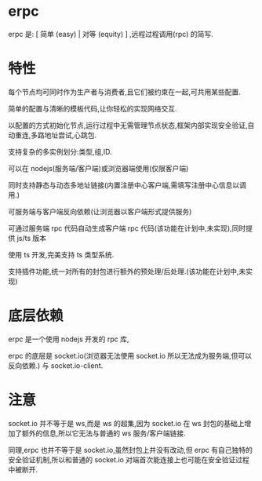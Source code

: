 #

# erpc

erpc 是: [ 简单 (easy) | 对等 (equity) ] ,远程过程调用(rpc) 的简写.

# 特性

每个节点均可同时作为生产者与消费者,且它们被约束在一起,可共用某些配置.

简单的配置与清晰的模板代码,让你轻松的实现网络交互.

以配置的方式初始化节点,运行过程中无需管理节点状态,框架内部实现安全验证,自动重连,多路地址尝试,心跳包.

支持复杂的多实例划分:类型,组,ID.

可以在 nodejs(服务端/客户端)或浏览器端使用(仅限客户端)

同时支持静态与动态多地址链接(内置注册中心客户端,需填写注册中心信息以调用.)

可服务端与客户端反向依赖(让浏览器以客户端形式提供服务)

可通过服务端 rpc 代码自动生成客户端 rpc 代码(该功能在计划中,未实现),同时提供 js/ts 版本

使用 ts 开发,完美支持 ts 类型系统.

支持插件功能,统一对所有的封包进行额外的预处理/后处理.(该功能在计划中,未实现)

# 底层依赖

erpc 是一个使用 nodejs 开发的 rpc 库,

erpc 的底层是 socket.io(浏览器无法使用 socket.io 所以无法成为服务端,但可以反向依赖.) 与 socket.io-client.

# 注意

socket.io 并不等于是 ws,而是 ws 的超集,因为 socket.io 在 ws 封包的基础上增加了额外的信息,所以它无法与普通的 ws 服务/客户端链接.

同理,erpc 也并不等于是 socket.io,虽然封包上并没有改动,但 erpc 有自己独特的安全验证机制,所以和普通的 socket.io 对端首次能连接上也可能在安全验证过程中被断开.
